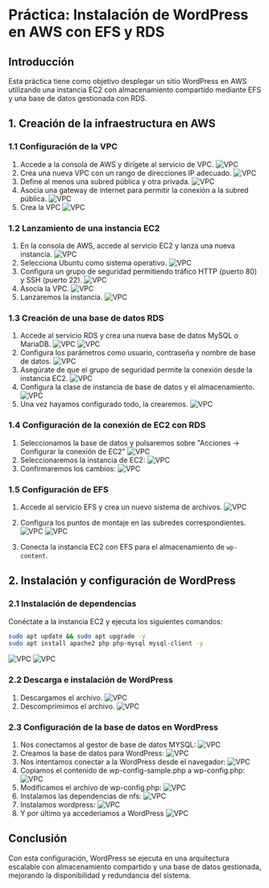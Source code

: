 # Práctica: Instalación de WordPress en AWS con EFS y RDS

## Introducción
Esta práctica tiene como objetivo desplegar un sitio WordPress en AWS utilizando una instancia EC2 con almacenamiento compartido mediante EFS y una base de datos gestionada con RDS.

## 1. Creación de la infraestructura en AWS

### 1.1 Configuración de la VPC
1. Accede a la consola de AWS y dirígete al servicio de VPC.
   ![VPC](.imgs/3.png)
2. Crea una nueva VPC con un rango de direcciones IP adecuado.
      ![VPC](.imgs/6.png)
4. Define al menos una subred pública y otra privada.
      ![VPC](.imgs/7.png)
5. Asocia una gateway de internet para permitir la conexión a la subred pública.
      ![VPC](.imgs/8.png)
6. Crea la VPC
      ![VPC](.imgs/9.png)

### 1.2 Lanzamiento de una instancia EC2
1. En la consola de AWS, accede al servicio EC2 y lanza una nueva instancia.
      ![VPC](.imgs/10.png)
2. Selecciona Ubuntu como sistema operativo.
      ![VPC](.imgs/11.png)
3. Configura un grupo de seguridad permitiendo tráfico HTTP (puerto 80) y SSH (puerto 22).
      ![VPC](.imgs/15.png)
4. Asocia la VPC.
      ![VPC](.imgs/14.png)
5. Lanzaremos la instancia.
      ![VPC](.imgs/16.png)

### 1.3 Creación de una base de datos RDS
1. Accede al servicio RDS y crea una nueva base de datos MySQL o MariaDB.
      ![VPC](.imgs/27.png)
      ![VPC](.imgs/29.png)
3. Configura los parámetros como usuario, contraseña y nombre de base de datos.
      ![VPC](.imgs/31.png)
4. Asegúrate de que el grupo de seguridad permite la conexión desde la instancia EC2.
      ![VPC](.imgs/33.png)
5. Configura la clase de instancia de base de datos y el almacenamiento.
      ![VPC](.imgs/32.png)
6. Una vez hayamos configurado todo, la crearemos.
      ![VPC](.imgs/35.png)

### 1.4 Configuración de la conexión de EC2 con RDS
1. Seleccionamos la base de datos y pulsaremos sobre "Acciones -> Configurar la conexión de EC2"
      ![VPC](.imgs/36.png)
2. Seleccionaremos la instancia de EC2:
      ![VPC](.imgs/37.png)
3. Confirmaremos los cambios:
      ![VPC](.imgs/38.png)

### 1.5 Configuración de EFS
1. Accede al servicio EFS y crea un nuevo sistema de archivos.
      ![VPC](.imgs/39.png)
2. Configura los puntos de montaje en las subredes correspondientes.
      ![VPC](.imgs/41.png)
      ![VPC](.imgs/42.png)
   
4. Conecta la instancia EC2 con EFS para el almacenamiento de `wp-content`.

## 2. Instalación y configuración de WordPress

### 2.1 Instalación de dependencias
Conéctate a la instancia EC2 y ejecuta los siguientes comandos:

```bash
sudo apt update && sudo apt upgrade -y
sudo apt install apache2 php php-mysql mysql-client -y
```
  ![VPC](.imgs/22.png)
  ![VPC](.imgs/23.png)

### 2.2 Descarga e instalación de WordPress
1. Descargamos el archivo.
      ![VPC](.imgs/43.png)
2. Descomprimimos el archivo.
      ![VPC](.imgs/44.png)

### 2.3 Configuración de la base de datos en WordPress
1. Nos conectamos al gestor de base de datos MYSQL:
      ![VPC](.imgs/46.png)
2. Creamos la base de datos para WordPress:
      ![VPC](.imgs/47.png)
3. Nos intentamos conectar a la WordPress desde el navegador:
      ![VPC](.imgs/48.png)
4. Copiamos el contenido de wp-config-sample.php a wp-config.php:
      ![VPC](.imgs/49.png)
5. Modificamos el archivo de wp-config.php:
      ![VPC](.imgs/50.png)
6. Instalamos las dependencias de nfs:
      ![VPC](.imgs/53.png)
7. Instalamos wordpress:
      ![VPC](.imgs/54.png)
8. Y por último ya accederiamos a WordPress
      ![VPC](.imgs/56.png)

## Conclusión
Con esta configuración, WordPress se ejecuta en una arquitectura escalable con almacenamiento compartido y una base de datos gestionada, mejorando la disponibilidad y redundancia del sistema.
